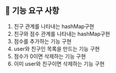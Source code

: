 ## 🚀 기능 요구 사항
1. 친구 관계를 나타내는 hashMap구현
2. 친구와 점수 관계를 나타내는 hashMap구현
3. 점수를 추가하는 기능 구현
4. user와 친구인 목록을 만드는 기능 구현
5. 점수가 0이면 삭제하는 기능 구현
6. 이미 user와 친구이면 삭제하는 기능 구현